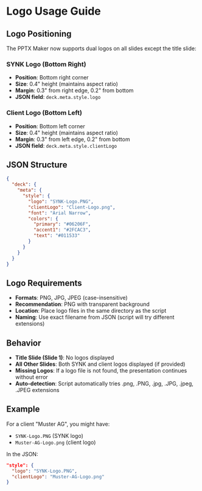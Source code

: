 # Logo Usage Guide

## Logo Positioning

The PPTX Maker now supports dual logos on all slides except the title slide:

### SYNK Logo (Bottom Right)
- **Position**: Bottom right corner
- **Size**: 0.4" height (maintains aspect ratio)
- **Margin**: 0.3" from right edge, 0.2" from bottom
- **JSON field**: `deck.meta.style.logo`

### Client Logo (Bottom Left)
- **Position**: Bottom left corner
- **Size**: 0.4" height (maintains aspect ratio)
- **Margin**: 0.3" from left edge, 0.2" from bottom
- **JSON field**: `deck.meta.style.clientLogo`

## JSON Structure

```json
{
  "deck": {
    "meta": {
      "style": {
        "logo": "SYNK-Logo.PNG",
        "clientLogo": "Client-Logo.png",
        "font": "Arial Narrow",
        "colors": {
          "primary": "#06206F",
          "accent1": "#2FCAC3",
          "text": "#011533"
        }
      }
    }
  }
}
```

## Logo Requirements

- **Formats**: PNG, JPG, JPEG (case-insensitive)
- **Recommendation**: PNG with transparent background
- **Location**: Place logo files in the same directory as the script
- **Naming**: Use exact filename from JSON (script will try different extensions)

## Behavior

- **Title Slide (Slide 1)**: No logos displayed
- **All Other Slides**: Both SYNK and client logos displayed (if provided)
- **Missing Logos**: If a logo file is not found, the presentation continues without error
- **Auto-detection**: Script automatically tries .png, .PNG, .jpg, .JPG, .jpeg, .JPEG extensions

## Example

For a client "Muster AG", you might have:
- `SYNK-Logo.PNG` (SYNK logo)
- `Muster-AG-Logo.png` (client logo)

In the JSON:
```json
"style": {
  "logo": "SYNK-Logo.PNG",
  "clientLogo": "Muster-AG-Logo.png"
}
```
